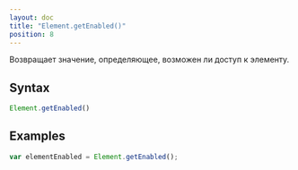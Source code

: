 ```yaml
---
layout: doc
title: "Element.getEnabled()"
position: 8
---
```


Возвращает значение, определяющее, возможен ли доступ к элементу.

## Syntax

```js
Element.getEnabled()
```

## Examples

```js
var elementEnabled = Element.getEnabled();
```
